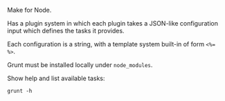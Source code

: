Make for Node.

Has a plugin system in which each plugin takes a JSON-like configuration input
which defines the tasks it provides.

Each configuration is a string, with a template system built-in of form `<%= %>`.

Grunt must be installed locally under `node_modules`.

Show help and list available tasks:

    grunt -h
